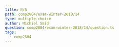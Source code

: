 ```yaml
---
title: N/A
path: comp2804/exam-winter-2018/14
type: multiple-choice
author: Michiel Smid
question: comp2804/exam-winter-2018/14/question.ts
tags:
  - comp2804
---
```

